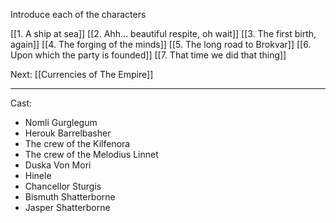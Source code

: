 Introduce each of the characters

[[1. A ship at sea]]
[[2. Ahh... beautiful respite, oh wait]]
[[3. The first birth, again]]
[[4. The forging of the minds]]
[[5. The long road to Brokvar]]
[[6. Upon which the party is founded]]
[[7. That time we did that thing]]

Next: [[Currencies of The Empire]]



---

Cast:
- Nomli Gurglegum
- Herouk Barrelbasher
- The crew of the Kilfenora
- The crew of the Melodius Linnet
- Duska Von Mori
- Hinele
- Chancellor Sturgis
- Bismuth Shatterborne
- Jasper Shatterborne